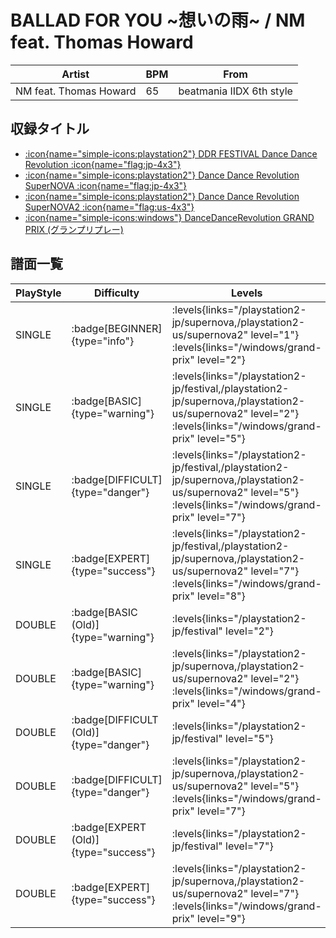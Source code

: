 # BALLAD FOR YOU \~想いの雨\~ / NM feat. Thomas Howard

|Artist|BPM|From|
|------|---|----|
|NM feat. Thomas Howard|65|beatmania IIDX 6th style|

## 収録タイトル

- [:icon{name="simple-icons:playstation2"} DDR FESTIVAL Dance Dance Revolution :icon{name="flag:jp-4x3"}](/playstation2-jp/festival)
- [:icon{name="simple-icons:playstation2"} Dance Dance Revolution SuperNOVA :icon{name="flag:jp-4x3"}](/playstation2-jp/supernova)
- [:icon{name="simple-icons:playstation2"} Dance Dance Revolution SuperNOVA2 :icon{name="flag:us-4x3"}](/playstation2-us/supernova2)
- [:icon{name="simple-icons:windows"} DanceDanceRevolution GRAND PRIX (グランプリプレー)](/windows/grand-prix)

## 譜面一覧

|PlayStyle|Difficulty|Levels|Notes|Movie|
|---------|----------|------|-----|-----|
|SINGLE| :badge[BEGINNER]{type="info"}| :levels{links="/playstation2-jp/supernova,/playstation2-us/supernova2" level="1"} :levels{links="/windows/grand-prix" level="2"}|52/0||
|SINGLE| :badge[BASIC]{type="warning"}| :levels{links="/playstation2-jp/festival,/playstation2-jp/supernova,/playstation2-us/supernova2" level="2"} :levels{links="/windows/grand-prix" level="5"}|104/10||
|SINGLE| :badge[DIFFICULT]{type="danger"}| :levels{links="/playstation2-jp/festival,/playstation2-jp/supernova,/playstation2-us/supernova2" level="5"} :levels{links="/windows/grand-prix" level="7"}|150/27||
|SINGLE| :badge[EXPERT]{type="success"}| :levels{links="/playstation2-jp/festival,/playstation2-jp/supernova,/playstation2-us/supernova2" level="7"} :levels{links="/windows/grand-prix" level="8"}|212/26||
|DOUBLE| :badge[BASIC (Old)]{type="warning"}| :levels{links="/playstation2-jp/festival" level="2"}|102/11||
|DOUBLE| :badge[BASIC]{type="warning"}| :levels{links="/playstation2-jp/supernova,/playstation2-us/supernova2" level="2"} :levels{links="/windows/grand-prix" level="4"}|75/9||
|DOUBLE| :badge[DIFFICULT (Old)]{type="danger"}| :levels{links="/playstation2-jp/festival" level="5"}|155/7||
|DOUBLE| :badge[DIFFICULT]{type="danger"}| :levels{links="/playstation2-jp/supernova,/playstation2-us/supernova2" level="5"} :levels{links="/windows/grand-prix" level="7"}|164/8||
|DOUBLE| :badge[EXPERT (Old)]{type="success"}| :levels{links="/playstation2-jp/festival" level="7"}|208/6||
|DOUBLE| :badge[EXPERT]{type="success"}| :levels{links="/playstation2-jp/supernova,/playstation2-us/supernova2" level="7"} :levels{links="/windows/grand-prix" level="9"}|245/21||
